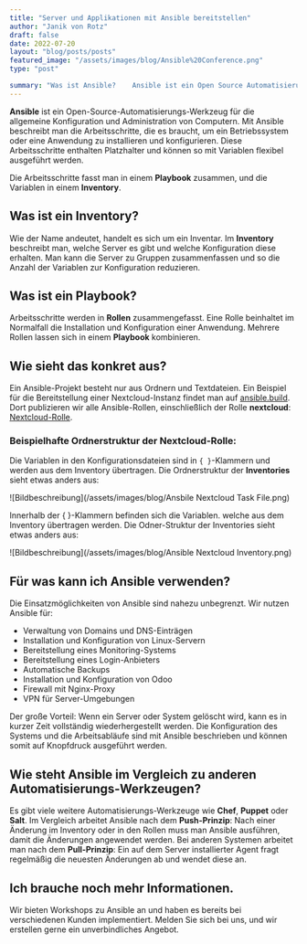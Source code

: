 ```yaml
---
title: "Server und Applikationen mit Ansible bereitstellen"
author: "Janik von Rotz"
draft: false
date: 2022-07-20
layout: "blog/posts/posts"
featured_image: "/assets/images/blog/Ansible%20Conference.png"
type: "post"

summary: "Was ist Ansible?    Ansible ist ein Open Source Automatisierungs-Werkzeug für die allgemeine Konfiguration und Administration von Computern. Mit Ansible beschreibt man die Arbeitsschritte, die es brau.."
---
```


**Ansible** ist ein Open-Source-Automatisierungs-Werkzeug für die allgemeine Konfiguration und Administration von Computern. Mit Ansible beschreibt man die Arbeitsschritte, die es braucht, um ein Betriebssystem oder eine Anwendung zu installieren und konfigurieren. Diese Arbeitsschritte enthalten Platzhalter und können so mit Variablen flexibel ausgeführt werden.

Die Arbeitsschritte fasst man in einem **Playbook** zusammen, und die Variablen in einem **Inventory**.

## Was ist ein Inventory?

Wie der Name andeutet, handelt es sich um ein Inventar. Im **Inventory** beschreibt man, welche Server es gibt und welche Konfiguration diese erhalten. Man kann die Server zu Gruppen zusammenfassen und so die Anzahl der Variablen zur Konfiguration reduzieren.

## Was ist ein Playbook?

Arbeitsschritte werden in **Rollen** zusammengefasst. Eine Rolle beinhaltet im Normalfall die Installation und Konfiguration einer Anwendung. Mehrere Rollen lassen sich in einem **Playbook** kombinieren.

## Wie sieht das konkret aus?

Ein Ansible-Projekt besteht nur aus Ordnern und Textdateien. Ein Beispiel für die Bereitstellung einer Nextcloud-Instanz findet man auf [ansible.build](https://ansible.build/). Dort publizieren wir alle Ansible-Rollen, einschließlich der Rolle **nextcloud**: [Nextcloud-Rolle](https://ansible.build/roles/nextcloud/).

### Beispielhafte Ordnerstruktur der Nextcloud-Rolle:

Die Variablen in den Konfigurationsdateien sind in `{ }`-Klammern und werden aus dem Inventory übertragen. Die Ordnerstruktur der **Inventories** sieht etwas anders aus:

![Bildbeschreibung](/assets/images/blog/Ansbile Nextcloud Task File.png)

Innerhalb der { }-Klammern befinden sich die Variablen. welche aus dem Inventory übertragen werden. Die Odner-Struktur der Inventories sieht etwas anders aus:


![Bildbeschreibung](/assets/images/blog/Ansible Nextcloud Inventory.png)


## Für was kann ich Ansible verwenden?

Die Einsatzmöglichkeiten von Ansible sind nahezu unbegrenzt. Wir nutzen Ansible für:

- Verwaltung von Domains und DNS-Einträgen
- Installation und Konfiguration von Linux-Servern
- Bereitstellung eines Monitoring-Systems
- Bereitstellung eines Login-Anbieters
- Automatische Backups
- Installation und Konfiguration von Odoo
- Firewall mit Nginx-Proxy
- VPN für Server-Umgebungen

Der große Vorteil: Wenn ein Server oder System gelöscht wird, kann es in kurzer Zeit vollständig wiederhergestellt werden. Die Konfiguration des Systems und die Arbeitsabläufe sind mit Ansible beschrieben und können somit auf Knopfdruck ausgeführt werden.

## Wie steht Ansible im Vergleich zu anderen Automatisierungs-Werkzeugen?

Es gibt viele weitere Automatisierungs-Werkzeuge wie **Chef**, **Puppet** oder **Salt**. Im Vergleich arbeitet Ansible nach dem **Push-Prinzip**: Nach einer Änderung im Inventory oder in den Rollen muss man Ansible ausführen, damit die Änderungen angewendet werden. Bei anderen Systemen arbeitet man nach dem **Pull-Prinzip**: Ein auf dem Server installierter Agent fragt regelmäßig die neuesten Änderungen ab und wendet diese an.

## Ich brauche noch mehr Informationen.

Wir bieten Workshops zu Ansible an und haben es bereits bei verschiedenen Kunden implementiert. Melden Sie sich bei uns, und wir erstellen gerne ein unverbindliches Angebot.
